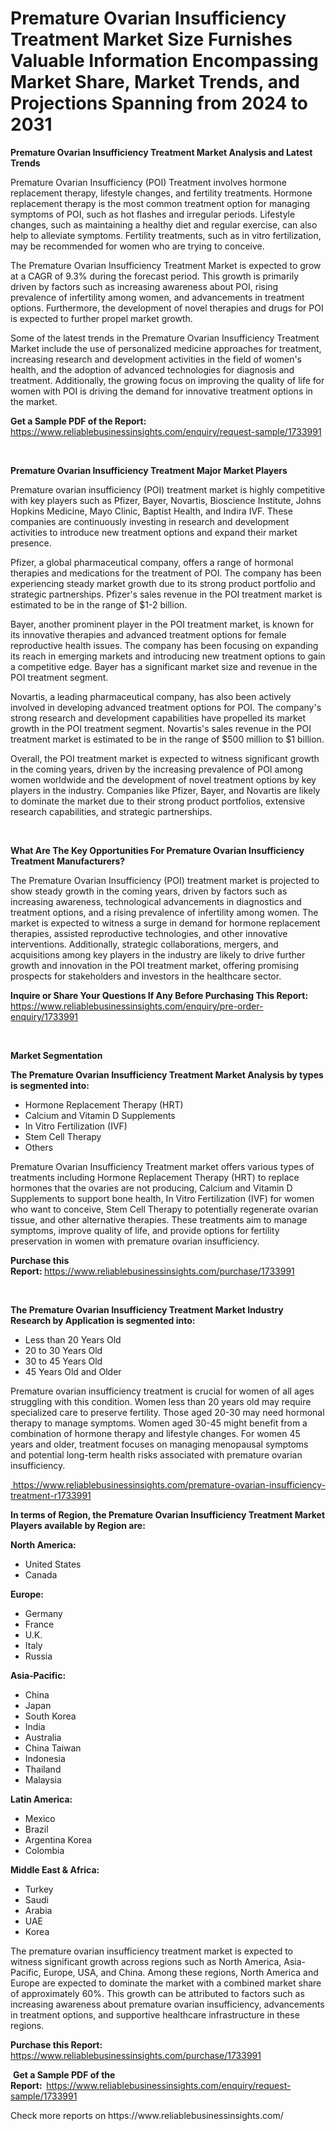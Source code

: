 <p><h1>Premature Ovarian Insufficiency Treatment Market Size Furnishes Valuable Information Encompassing Market Share, Market Trends, and Projections Spanning from 2024 to 2031</h1></p><p><strong>Premature Ovarian Insufficiency Treatment Market Analysis and Latest Trends</strong></p>
<p><p>Premature Ovarian Insufficiency (POI) Treatment involves hormone replacement therapy, lifestyle changes, and fertility treatments. Hormone replacement therapy is the most common treatment option for managing symptoms of POI, such as hot flashes and irregular periods. Lifestyle changes, such as maintaining a healthy diet and regular exercise, can also help to alleviate symptoms. Fertility treatments, such as in vitro fertilization, may be recommended for women who are trying to conceive.</p><p>The Premature Ovarian Insufficiency Treatment Market is expected to grow at a CAGR of 9.3% during the forecast period. This growth is primarily driven by factors such as increasing awareness about POI, rising prevalence of infertility among women, and advancements in treatment options. Furthermore, the development of novel therapies and drugs for POI is expected to further propel market growth.</p><p>Some of the latest trends in the Premature Ovarian Insufficiency Treatment Market include the use of personalized medicine approaches for treatment, increasing research and development activities in the field of women's health, and the adoption of advanced technologies for diagnosis and treatment. Additionally, the growing focus on improving the quality of life for women with POI is driving the demand for innovative treatment options in the market.</p></p>
<p><strong>Get a Sample PDF of the Report:&nbsp;</strong> <a href="https://www.reliablebusinessinsights.com/enquiry/request-sample/1733991">https://www.reliablebusinessinsights.com/enquiry/request-sample/1733991</a></p>
<p>&nbsp;</p>
<p><strong>Premature Ovarian Insufficiency Treatment Major Market Players</strong></p>
<p><p>Premature ovarian insufficiency (POI) treatment market is highly competitive with key players such as Pfizer, Bayer, Novartis, Bioscience Institute, Johns Hopkins Medicine, Mayo Clinic, Baptist Health, and Indira IVF. These companies are continuously investing in research and development activities to introduce new treatment options and expand their market presence.</p><p>Pfizer, a global pharmaceutical company, offers a range of hormonal therapies and medications for the treatment of POI. The company has been experiencing steady market growth due to its strong product portfolio and strategic partnerships. Pfizer's sales revenue in the POI treatment market is estimated to be in the range of $1-2 billion.</p><p>Bayer, another prominent player in the POI treatment market, is known for its innovative therapies and advanced treatment options for female reproductive health issues. The company has been focusing on expanding its reach in emerging markets and introducing new treatment options to gain a competitive edge. Bayer has a significant market size and revenue in the POI treatment segment.</p><p>Novartis, a leading pharmaceutical company, has also been actively involved in developing advanced treatment options for POI. The company's strong research and development capabilities have propelled its market growth in the POI treatment segment. Novartis's sales revenue in the POI treatment market is estimated to be in the range of $500 million to $1 billion.</p><p>Overall, the POI treatment market is expected to witness significant growth in the coming years, driven by the increasing prevalence of POI among women worldwide and the development of novel treatment options by key players in the industry. Companies like Pfizer, Bayer, and Novartis are likely to dominate the market due to their strong product portfolios, extensive research capabilities, and strategic partnerships.</p></p>
<p>&nbsp;</p>
<p><strong>What Are The Key Opportunities For Premature Ovarian Insufficiency Treatment Manufacturers?</strong></p>
<p><p>The Premature Ovarian Insufficiency (POI) treatment market is projected to show steady growth in the coming years, driven by factors such as increasing awareness, technological advancements in diagnostics and treatment options, and a rising prevalence of infertility among women. The market is expected to witness a surge in demand for hormone replacement therapies, assisted reproductive technologies, and other innovative interventions. Additionally, strategic collaborations, mergers, and acquisitions among key players in the industry are likely to drive further growth and innovation in the POI treatment market, offering promising prospects for stakeholders and investors in the healthcare sector.</p></p>
<p><strong>Inquire or Share Your Questions If Any Before Purchasing This Report:</strong> <a href="https://www.reliablebusinessinsights.com/enquiry/pre-order-enquiry/1733991">https://www.reliablebusinessinsights.com/enquiry/pre-order-enquiry/1733991</a></p>
<p>&nbsp;</p>
<p><strong>Market Segmentation</strong></p>
<p><strong>The Premature Ovarian Insufficiency Treatment Market Analysis by types is segmented into:</strong></p>
<p><ul><li>Hormone Replacement Therapy (HRT)</li><li>Calcium and Vitamin D Supplements</li><li>In Vitro Fertilization (IVF)</li><li>Stem Cell Therapy</li><li>Others</li></ul></p>
<p><p>Premature Ovarian Insufficiency Treatment market offers various types of treatments including Hormone Replacement Therapy (HRT) to replace hormones that the ovaries are not producing, Calcium and Vitamin D Supplements to support bone health, In Vitro Fertilization (IVF) for women who want to conceive, Stem Cell Therapy to potentially regenerate ovarian tissue, and other alternative therapies. These treatments aim to manage symptoms, improve quality of life, and provide options for fertility preservation in women with premature ovarian insufficiency.</p></p>
<p><strong>Purchase this Report:&nbsp;</strong><a href="https://www.reliablebusinessinsights.com/purchase/1733991">https://www.reliablebusinessinsights.com/purchase/1733991</a></p>
<p>&nbsp;</p>
<p><strong>The Premature Ovarian Insufficiency Treatment Market Industry Research by Application is segmented into:</strong></p>
<p><ul><li>Less than 20 Years Old</li><li>20 to 30 Years Old</li><li>30 to 45 Years Old</li><li>45 Years Old and Older</li></ul></p>
<p><p>Premature ovarian insufficiency treatment is crucial for women of all ages struggling with this condition. Women less than 20 years old may require specialized care to preserve fertility. Those aged 20-30 may need hormonal therapy to manage symptoms. Women aged 30-45 might benefit from a combination of hormone therapy and lifestyle changes. For women 45 years and older, treatment focuses on managing menopausal symptoms and potential long-term health risks associated with premature ovarian insufficiency.</p></p>
<p><a href="https://www.reliablebusinessinsights.com/premature-ovarian-insufficiency-treatment-r1733991">&nbsp;https://www.reliablebusinessinsights.com/premature-ovarian-insufficiency-treatment-r1733991</a></p>
<p><strong>In terms of Region, the Premature Ovarian Insufficiency Treatment Market Players available by Region are:</strong></p>
<p>
    <p> <strong> North America: </strong>
        <ul>
            <li>United States</li>
            <li>Canada</li>
        </ul>
        </p> 
    <p> <strong> Europe: </strong>
        <ul>
            <li>Germany</li>
            <li>France</li>
            <li>U.K.</li>
            <li>Italy</li>
            <li>Russia</li>
        </ul>
        </p> 
    <p> <strong> Asia-Pacific: </strong>
        <ul>
            <li>China</li>
            <li>Japan</li>
            <li>South Korea</li>
            <li>India</li>
            <li>Australia</li>
            <li>China Taiwan</li>
            <li>Indonesia</li>
            <li>Thailand</li>
            <li>Malaysia</li>
        </ul>
        </p> 
    <p> <strong> Latin America: </strong>
        <ul>
            <li>Mexico</li>
            <li>Brazil</li>
            <li>Argentina Korea</li>
            <li>Colombia</li>
        </ul>
        </p> 
    <p> <strong> Middle East & Africa: </strong>
        <ul>
            <li>Turkey</li>
            <li>Saudi</li>
            <li>Arabia</li>
            <li>UAE</li>
            <li>Korea</li>
        </ul>
    </p>
    </p>
<p><p>The premature ovarian insufficiency treatment market is expected to witness significant growth across regions such as North America, Asia-Pacific, Europe, USA, and China. Among these regions, North America and Europe are expected to dominate the market with a combined market share of approximately 60%. This growth can be attributed to factors such as increasing awareness about premature ovarian insufficiency, advancements in treatment options, and supportive healthcare infrastructure in these regions.</p></p>
<p><strong>Purchase this Report: </strong><a href="https://www.reliablebusinessinsights.com/purchase/1733991">https://www.reliablebusinessinsights.com/purchase/1733991</a></p>
<p>&nbsp;<strong>Get a Sample PDF of the Report:&nbsp;&nbsp;</strong><a href="https://www.reliablebusinessinsights.com/enquiry/request-sample/1733991">https://www.reliablebusinessinsights.com/enquiry/request-sample/1733991</a></p>
<p><strong></strong></p>
<p>Check more reports on https://www.reliablebusinessinsights.com/</p>